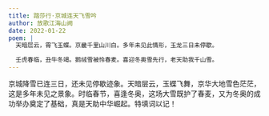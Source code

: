 ```yaml
---
title: 踏莎行·京城连天飞雪吟
author: 放歌江海山阙
date: 2022-01-22
poem: |
  天暗层云，霄飞玉蝶。京畿千里山川白。多年未见此情形，玉龙三日未停歇。

  壬虎春临，丑牛冬竭。鹅绒雪被怜春麦。喜迎冬奥雪先行，老天助我千山雪。
---
```


京城降雪已连三日，还未见停歇迹象。天暗层云，玉蝶飞舞，京华大地雪色茫茫，这是多年未见之景象。时临春节，喜逢冬奥，这场大雪既护了春麦，又为冬奥的成功举办奠定了基础，真是天助中华崛起。特填词以记！
